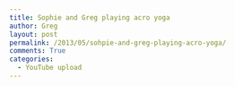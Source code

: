 ```yaml
---
title: Sophie and Greg playing acro yoga
author: Greg
layout: post
permalink: /2013/05/sohpie-and-greg-playing-acro-yoga/
comments: True
categories:
  - YouTube upload
---
```

